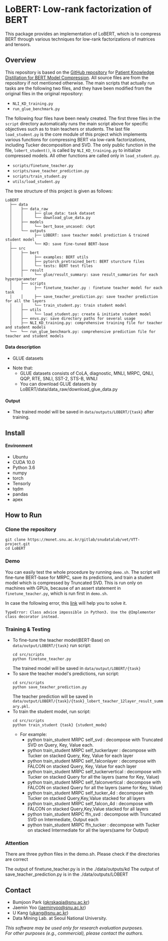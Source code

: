 # LoBERT: Low-rank factorization of BERT

This package provides an implementation of LoBERT, which is to compress BERT
through various techniques for low-rank factorizations of matrices and tensors.

## Overview

This repository is based on the [GitHub repository](https://github.com/intersun/PKD-for-BERT-Model-Compression)
for [Patient Knowledge Distillation for BERT Model Compression](https://arxiv.org/abs/1908.09355).
All source files are from the repository if not mentioned otherwise.
The main scripts that actually run tasks are the following two files, and they 
have been modified from the original files in the original repository:
- `NLI_KD_training.py`
- `run_glue_benchmark.py` 

The following four files have been newly created.
The first three files in the `script` directory automatically runs the main
script above for specific objectives such as to train teachers or students.
The last file `load_student.py` is the core module of this project which implements various
functions for compressing BERT via low-rank factorizations, including Tucker
decomposition and SVD.
The only public function in the file, `lobert_student()`,  is called by
`NLI_KD_training.py` to initialize compressed models.
All other functions are called only in `load_student.py`.      
- `scripts/finetune_teacher.py`
- `scripts/save_teacher_prediction.py`
- `scripts/train_student.py`
- `utils/load_student.py`

The tree structure of this project is given as follows:

``` Unicode
LoBERT
  ├── data
  │    ├── data_raw
  │    │     ├── glue_data: task dataset
  │    │     └── download_glue_data.py
  │    ├── models
  │    │     └── bert_base_uncased: ckpt
  │    └── outputs
  │          ├── LOBERT: save teacher model prediction & trained student model 
  │          └── KD: save fine-tuned BERT-base
  ├── src
  │    ├── bert
  │    │     ├── examples: BERT utils 
  │    │     ├── pytorch_pretrained_bert: BERT sturcture files
  │    │     └── tests: BERT test files
  │    ├── result
  │    │     └── glue/result_summary: save result_summaries for each hyperparameter
  │    ├── scripts
  │    │     ├── finetune_teacher.py : finetune teacher model for each task
  │    │     ├── save_teacher_prediction.py: save teacher prediction for all the layers 
  │    │     └── train_student.py: train student model 
  │    ├── utils
  │    │     └── load_student.py: create & initiate student model
  │    ├── envs.py: save directory paths for several usage
  │    ├── NLI_KD_training.py: comprehensive training file for teacher and student models
  └──  └── run_glue_benchmark.py: comprehensive prediction file for teacher and student models
```

#### Data description
- GLUE datasets

* Note that: 
    * GLUE datasets consists of CoLA, diagnostic, MNLI, MRPC, QNLI, QQP, RTE, SNLI, SST-2, STS-B, WNLI
    * You can download GLUE datasets by LoBERT/data/data_raw/download_glue_data.py
   
#### Output
* The trained model will be saved in `data/outputs/LOBERT/{task}` after training.

## Install

#### Environment 
* Ubuntu
* CUDA 10.0
* Python 3.6
* numpy
* torch
* Tensorly
* tqdm
* pandas
* apex

## How to Run

### Clone the repository

```
git clone https://monet.snu.ac.kr/gitlab/snudatalab/vet/VTT-project.git
cd LoBERT
```

### Demo

You can easily test the whole procedure by running `demo.sh`.
The script will fine-tune BERT-base for MRPC, save its predictions, and train a
student model which is compressed by Truncated SVD.
This is run only on machines with GPUs, because of an assert statement in
`finetune_teacher.py`, which is run first in `demo.sh`. 

In case the following error, this [link](https://github.com/NVIDIA/apex/issues/116) will help you to solve it.
```
TypeError: Class advice impossible in Python3. Use the @Implementer class decorator instead.
```

### Training & Testing

* To fine-tune the teacher model(BERT-Base) on `data/output/LOBERT/{task}` run script:
    ```    
    cd src/scripts
    python finetune_teacher.py
    ```
    The trained model will be saved in `data/output/LOBERT/{task}`
* To save the teacher model's predictions, run script:
    ```
    cd src/scripts
    python save_teacher_prediction.py
    ```
    The teacher prediction will be saved in `data/output/LOBERT/{task}/{task}_lobert_teacher_12layer_result_summary.pkl`.
* To train the student model, run script:
    ```
    cd src/scripts
    python train_student {task} {student_mode}
    ```
    * For example:
        * python train_student MRPC self_svd : decompose with Truncated SVD on Query, Key, Value each.
        * python train_student MRPC self_tuckerlayer : decompose with Tucker on stacked Query, Key, Value for each layer
        * python train_student MRPC self_falconlayer : decompose with FALCON on stacked Query, Key, Value for each layer
        * python train_student MRPC self_tuckervertical : decompose with Tucker on stacked Query for all the layers (same for Key, Value)
        * python train_student MRPC self_falconvertical : decompose with FALCON on stacked Query for all the layers (same for Key, Value)
        * python train_student MRPC self_tucker_4d : decompose with Tucker on stacked Query,Key,Value stacked for all layers
        * python train_student MRPC self_falcon_4d : decompose with FALCON on stacked Query,Key,Value stacked for all layers
        * python train_student MRPC ffn_svd : decompose with Truncated SVD on Intermediate, Output each
        * python train_student MRPC ffn_tucker : decompose with Tucker on stacked Intermediate for all the layers(same for Output) 


### Attention
There are three python files in the demo.sh.
Please check if the directories are correct

The output of finetune_teacher.py is in the ./data/outputs/kd
The output of save_teacher_prediction.py is in the ./data/outputs/LOBERT


## Contact

- Bumjoon Park (qkrskaqja@snu.ac.kr)
- Jaemin Yoo (jaeminyoo@snu.ac.kr)
- U Kang (ukang@snu.ac.kr)
- Data Mining Lab. at Seoul National University.

*This software may be used only for research evaluation purposes.*  
*For other purposes (e.g., commercial), please contact the authors.*
